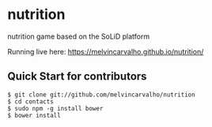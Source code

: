 # nutrition

nutrition game based on the SoLiD platform

Running live here: https://melvincarvalho.github.io/nutrition/

Quick Start for contributors
----------------------------

```
$ git clone git://github.com/melvincarvalho/nutrition
$ cd contacts
$ sudo npm -g install bower
$ bower install
```
